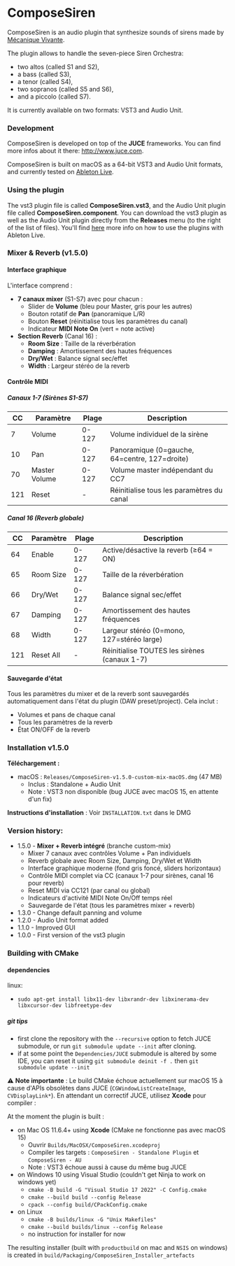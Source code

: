 # ComposeSiren

ComposeSiren is an audio plugin that synthesize sounds of sirens made by [Mécanique Vivante][1].

The plugin allows to handle the seven-piece Siren Orchestra:
- two altos (called S1 and S2),
- a bass (called S3),
- a tenor (called S4),
- two sopranos (called S5 and S6),
- and a piccolo (called S7).

It is currently available on two formats: VST3 and Audio Unit.


### Development

ComposeSiren is developed on top of the **JUCE** frameworks. You can find more infos about it there: http://www.juce.com.

ComposeSiren is built on macOS as a 64-bit VST3 and Audio Unit formats, and currently tested on [Ableton Live][4].


### Using the plugin

The vst3 plugin file is called **ComposeSiren.vst3**, and the Audio Unit plugin file called **ComposeSiren.component**.
You can download the vst3 plugin as well as the Audio Unit plugin directly from the **Releases** menu (to the right of the list of files).
You'll find [here][3] more info on how to use the plugins with Ableton Live.


### Mixer & Reverb (v1.5.0)

#### Interface graphique

L'interface comprend :
- **7 canaux mixer** (S1-S7) avec pour chacun :
  - Slider de **Volume** (bleu pour Master, gris pour les autres)
  - Bouton rotatif de **Pan** (panoramique L/R)
  - Bouton **Reset** (réinitialise tous les paramètres du canal)
  - Indicateur **MIDI Note On** (vert = note active)
- **Section Reverb** (Canal 16) :
  - **Room Size** : Taille de la réverbération
  - **Damping** : Amortissement des hautes fréquences
  - **Dry/Wet** : Balance signal sec/effet
  - **Width** : Largeur stéréo de la reverb

#### Contrôle MIDI

##### Canaux 1-7 (Sirènes S1-S7)

| CC  | Paramètre | Plage | Description |
|-----|-----------|-------|-------------|
| 7   | Volume    | 0-127 | Volume individuel de la sirène |
| 10  | Pan       | 0-127 | Panoramique (0=gauche, 64=centre, 127=droite) |
| 70  | Master Volume | 0-127 | Volume master indépendant du CC7 |
| 121 | Reset     | -     | Réinitialise tous les paramètres du canal |

##### Canal 16 (Reverb globale)

| CC  | Paramètre | Plage | Description |
|-----|-----------|-------|-------------|
| 64  | Enable    | 0-127 | Active/désactive la reverb (≥64 = ON) |
| 65  | Room Size | 0-127 | Taille de la réverbération |
| 66  | Dry/Wet   | 0-127 | Balance signal sec/effet |
| 67  | Damping   | 0-127 | Amortissement des hautes fréquences |
| 68  | Width     | 0-127 | Largeur stéréo (0=mono, 127=stéréo large) |
| 121 | Reset All | -     | Réinitialise TOUTES les sirènes (canaux 1-7) |

#### Sauvegarde d'état

Tous les paramètres du mixer et de la reverb sont sauvegardés automatiquement dans l'état du plugin (DAW preset/project). Cela inclut :
- Volumes et pans de chaque canal
- Tous les paramètres de la reverb
- État ON/OFF de la reverb


### Installation v1.5.0

**Téléchargement :**
- macOS : `Releases/ComposeSiren-v1.5.0-custom-mix-macOS.dmg` (47 MB)
  - Inclus : Standalone + Audio Unit
  - Note : VST3 non disponible (bug JUCE avec macOS 15, en attente d'un fix)

**Instructions d'installation** : Voir `INSTALLATION.txt` dans le DMG


### Version history:

- 1.5.0 - **Mixer + Reverb intégré** (branche custom-mix)
  - Mixer 7 canaux avec contrôles Volume + Pan individuels
  - Reverb globale avec Room Size, Damping, Dry/Wet et Width
  - Interface graphique moderne (fond gris foncé, sliders horizontaux)
  - Contrôle MIDI complet via CC (canaux 1-7 pour sirènes, canal 16 pour reverb)
  - Reset MIDI via CC121 (par canal ou global)
  - Indicateurs d'activité MIDI Note On/Off temps réel
  - Sauvegarde de l'état (tous les paramètres mixer + reverb)
- 1.3.0 - Change default panning and volume
- 1.2.0 - Audio Unit format added
- 1.1.0 - Improved GUI
- 1.0.0 - First version of the vst3 plugin


[1]: https://www.mecanique-vivante.com/en/the-song-of-the-sirens/the-musical-siren
[2]: https://minhaskamal.github.io/DownGit/#/home?url=https://github.com/patriceguyot/ComposeSiren/tree/master/Builds/MacOSX/ComposeSiren.vst3
[3]: https://help.ableton.com/hc/en-us/sections/202295165-Plug-Ins
[4]: https://www.ableton.com/en/live/
[5]: https://minhaskamal.github.io/DownGit/#/home?url=https://github.com/patriceguyot/ComposeSiren/tree/master/Builds/MacOSX/ComposeSiren.component


### Building with CMake

#### dependencies

linux:
* `sudo apt-get install libx11-dev libxrandr-dev libxinerama-dev libxcursor-dev libfreetype-dev`

##### git tips

* first clone the repository with the `--recursive` option to fetch JUCE
  submodule, or run `git submodule update --init` after cloning.
* if at some point the `Dependencies/JUCE` submodule is altered by some IDE, you
  can reset it using `git submodule deinit -f .` then `git submodule update --init`

⚠️ **Note importante** : Le build CMake échoue actuellement sur macOS 15 à cause d'APIs obsolètes dans JUCE (`CGWindowListCreateImage`, `CVDisplayLink*`). En attendant un correctif JUCE, utilisez **Xcode** pour compiler :

At the moment the plugin is built :

* on Mac OS 11.6.4+ using **Xcode** (CMake ne fonctionne pas avec macOS 15)
  * Ouvrir `Builds/MacOSX/ComposeSiren.xcodeproj`
  * Compiler les targets : `ComposeSiren - Standalone Plugin` et `ComposeSiren - AU`
  * Note : VST3 échoue aussi à cause du même bug JUCE
* on Windows 10 using Visual Studio (couldn't get Ninja to work on windows yet)
  * `cmake -B build -G "Visual Studio 17 2022" -C Config.cmake`
  * `cmake --build build --config Release`
  * `cpack --config build/CPackConfig.cmake`
* on Linux
  * `cmake -B builds/linux -G "Unix Makefiles"`
  * `cmake --build builds/linux --config Release`
  * no instruction for installer for now
  
The resulting installer (built with `productbuild` on mac and `NSIS` on windows)
is created in `build/Packaging/ComposeSiren_Installer_artefacts`

